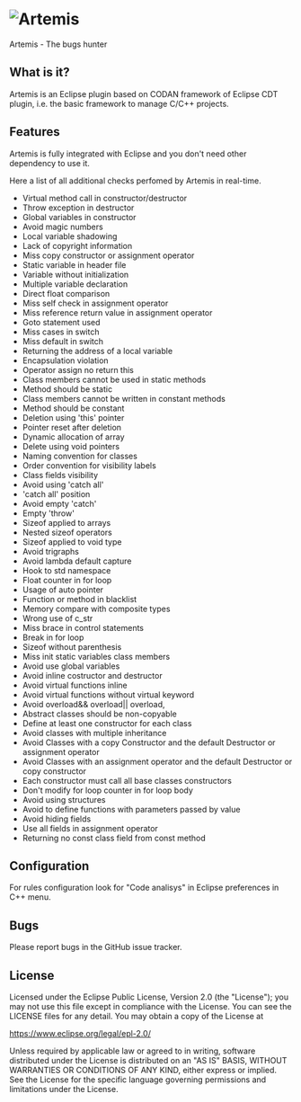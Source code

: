 # ![Artemis](../master/Artemis/artemis110x80.png) 
Artemis - The bugs hunter

## What is it?

Artemis is an Eclipse plugin based on CODAN framework of Eclipse CDT plugin, i.e.
the basic framework to manage C/C++ projects.

## Features

Artemis is fully integrated with Eclipse and you don't need other dependency to use it.

Here a list of all additional checks perfomed by Artemis in real-time.

* Virtual method call in constructor/destructor
* Throw exception in destructor
* Global variables in constructor
* Avoid magic numbers
* Local variable shadowing
* Lack of copyright information
* Miss copy constructor or assignment operator
* Static variable in header file
* Variable without initialization
* Multiple variable declaration
* Direct float comparison
* Miss self check in assignment operator
* Miss reference return value in assignment operator
* Goto statement used
* Miss cases in switch
* Miss default in switch
* Returning the address of a local variable
* Encapsulation violation
* Operator assign no return this
* Class members cannot be used in static methods
* Method should be static
* Class members cannot be written in constant methods
* Method should be constant
* Deletion using 'this' pointer
* Pointer reset after deletion
* Dynamic allocation of array
* Delete using void pointers
* Naming convention for classes
* Order convention for visibility labels
* Class fields visibility
* Avoid using 'catch all'
* 'catch all' position
* Avoid empty 'catch'
* Empty 'throw'
* Sizeof applied to arrays
* Nested sizeof operators
* Sizeof applied to void type
* Avoid trigraphs
* Avoid lambda default capture
* Hook to std namespace
* Float counter in for loop
* Usage of auto pointer
* Function or method in blacklist
* Memory compare with composite types
* Wrong use of c_str
* Miss brace in control statements
* Break in for loop
* Sizeof without parenthesis
* Miss init static variables class members
* Avoid use global variables
* Avoid inline costructor and destructor
* Avoid virtual functions inline
* Avoid virtual functions without virtual keyword
* Avoid overload&& overload|| overload,
* Abstract classes should be non-copyable
* Define at least one constructor for each class
* Avoid classes with multiple inheritance
* Avoid Classes with a copy Constructor and the default Destructor or assignment operator
* Avoid Classes with an assignment operator and the default Destructor or copy constructor
* Each constructor must call all base classes constructors
* Don't modify for loop counter in for loop body
* Avoid using structures
* Avoid to define functions with parameters passed by value
* Avoid hiding fields
* Use all fields in assignment operator
* Returning no const class field from const method

## Configuration

For rules configuration look for "Code analisys" in Eclipse preferences in C++ menu.

## Bugs

Please report bugs in the GitHub issue tracker.

## License

Licensed under the Eclipse Public License, Version 2.0 (the "License");
you may not use this file except in compliance with the License. You can
see the LICENSE files for any detail. You may obtain a copy of the License at

https://www.eclipse.org/legal/epl-2.0/

Unless required by applicable law or agreed to in writing, software
distributed under the License is distributed on an "AS IS" BASIS,
WITHOUT WARRANTIES OR CONDITIONS OF ANY KIND, either express or implied.
See the License for the specific language governing permissions and
limitations under the License.
